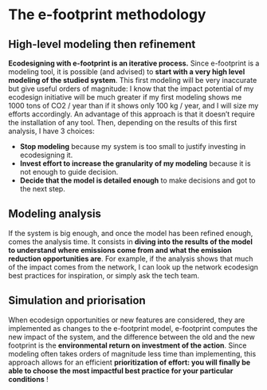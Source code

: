 # The e-footprint methodology

## High-level modeling then refinement
**Ecodesigning with e-footprint is an iterative process.** Since e-footprint is a modeling tool, it is possible (and advised) to **start with a very high level modeling of the studied system**. This first modeling will be very inaccurate but give useful orders of magnitude: I know that the impact potential of my ecodesign initiative will be much greater if my first modeling shows me 1000 tons of CO2 / year than if it shows only 100 kg / year, and I will size my efforts accordingly. An advantage of this approach is that it doesn’t require the installation of any tool. Then, depending on the results of this first analysis, I have 3 choices:

- **Stop modeling** because my system is too small to justify investing in ecodesigning it.
- **Invest effort to increase the granularity of my modeling** because it is not enough to guide decision.
- **Decide that the model is detailed enough** to make decisions and got to the next step.

## Modeling analysis
If the system is big enough, and once the model has been refined enough, comes the analysis time. It consists in **diving into the results of the model to understand where emissions come from and what the emission reduction opportunities are**. For example, if the analysis shows that much of the impact comes from the network, I can look up the network ecodesign best practices for inspiration, or simply ask the tech team. 

## Simulation and priorisation
When ecodesign opportunities or new features are considered, they are implemented as changes to the e-footprint model, e-footprint computes the new impact of the system, and the difference between the old and the new footprint is the **environmental return on investment of the action**. Since modeling often takes orders of magnitude less time than implementing, this approach allows for an efficient **prioritization of effort: you will finally be able to choose the most impactful best practice for your particular conditions** !
